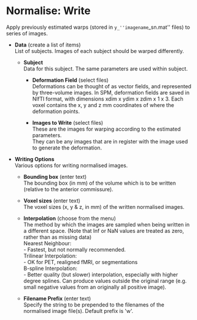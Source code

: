 # Normalise: Write  
Apply previously estimated warps (stored in ``y_''imagename``_sn.mat'' files) to series of images.   

* **Data** (create a list of items)  
List of subjects. Images of each subject should be warped differently.   

    * **Subject**   
    Data for this subject. The same parameters are used within subject.   

        * **Deformation Field** (select files)  
        Deformations can be thought of as vector fields, and represented by three-volume images.  In SPM, deformation fields are saved in NIfTI format, with dimensions xdim x ydim x zdim x 1 x 3. Each voxel contains the x, y and z mm coordinates of where the deformation points.   

        * **Images to Write** (select files)  
        These are the images for warping according to the estimated parameters.   
        They can be any images that are in register with the image used to generate the deformation.   

* **Writing Options**   
Various options for writing normalised images.   

    * **Bounding box** (enter text)  
    The bounding box (in mm) of the volume which is to be written (relative to the anterior commissure).   

    * **Voxel sizes** (enter text)  
    The voxel sizes (x, y & z, in mm) of the written normalised images.   

    * **Interpolation** (choose from the menu)  
    The method by which the images are sampled when being written in a different space. (Note that Inf or NaN values are treated as zero, rather than as missing data)   
        Nearest Neighbour:   
          - Fastest, but not normally recommended.   
        Trilinear Interpolation:   
          - OK for PET, realigned fMRI, or segmentations   
        B-spline Interpolation:   
          - Better quality (but slower) interpolation, especially with higher degree splines. Can produce values outside the original range (e.g. small negative values from an originally all positive image).   

    * **Filename Prefix** (enter text)  
    Specify the string to be prepended to the filenames of the normalised image file(s). Default prefix is 'w'.   
